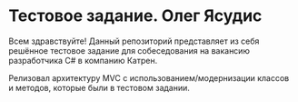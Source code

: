 # Тестовое задание. Олег Ясудис
Всем здравствуйте!
Данный репозиторий представляет из себя решённое тестовое задание для собеседования на вакансию разработчика C# в компанию Катрен.

Релизовал архитектуру MVC с использованием/модернизации классов и методов, которые были в тестовом задании.
